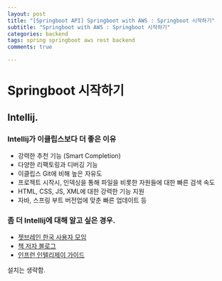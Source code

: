 ```yaml
---
layout: post
title: "[Springboot API] Springboot with AWS : Springboot 시작하기"
subtitle: "Springboot with AWS : Springboot 시작하기"
categories: backend
tags: spring springboot aws rest backend
comments: true

---
```


# Springboot 시작하기

## Intellij.

### Intellij가 이클립스보다 더 좋은 이유
- 강력한 추천 기능 (Smart Completion)
- 다양한 리팩토링과 디버깅 기능
- 이클립스 Git에 비해 높은 자유도
- 프로젝트 시작시, 인덱싱을 통해 파일을 비롯한 자원들에 대한 빠른 검색 속도
- HTML, CSS, JS, XML에 대한 강력한 기능 지원
- 자바, 스프링 부트 버전업에 맞춘 빠른 업데이트 등

### 좀 더 Intellij에 대해 알고 싶은 경우.
- [젯브레인 한국 사용자 모임](http://bit.ly/2zSt3ie)
- [책 저자 블로그](https://jojoldu.tistory.com/category/IDE)
- [인프런 인텔리제이 가이드](http://bit.ly/2xZLQHc)

설치는 생략함.

